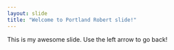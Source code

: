```yaml
---
layout: slide
title: "Welcome to Portland Robert slide!"
---
```

This is my awesome slide.
Use the left arrow to go back!
